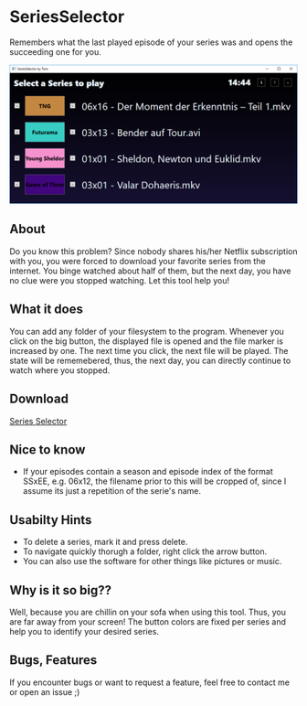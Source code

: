 # SeriesSelector
Remembers what the last played episode of your series was and opens the succeeding one for you.

![Screenshot](/DemoPics/01.png "Screenshot")


## About
Do you know this problem?
Since nobody shares his/her Netflix subscription with you,
you were forced to download your favorite series from the internet.
You binge watched about half of them,
but the next day,
you have no clue were you stopped watching.
Let this tool help you!

## What it does
You can add any folder of your filesystem to the program.
Whenever you click on the big button, the displayed file is opened and the file marker is increased by one.
The next time you click, the next file will be played.
The state will be rememebered, thus, the next day, you can directly continue to watch where you stopped.


## Download
[Series Selector](/Releases/SeriesSelector.exe)

## Nice to know
* If your episodes contain a season and episode index of the format SSxEE,
e.g. 06x12,
the filename prior to this will be cropped of,
since I assume its just a repetition of the serie's name.

##  Usabilty Hints
* To delete a series, mark it and press delete.
* To navigate quickly thorugh a folder, right click the arrow button.
* You can also use the software for other things like pictures or music.

## Why is it so big??
Well, because you are chillin on your sofa when using this tool.
Thus, you are far away from your screen!
The button colors are fixed per series and help you to identify your desired series.

## Bugs, Features
If you encounter bugs or want to request a feature, feel free to contact me or open an issue ;)
